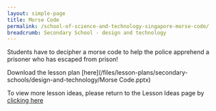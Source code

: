 ```yaml
---
layout: simple-page
title: Morse Code
permalink: /school-of-science-and-technology-singapore-morse-code/
breadcrumb: Secondary School - design and technology
---
```


Students have to decipher a morse code to help the police apprehend a prisoner who has escaped from prison! 


Download the lesson plan [here](/files/lesson-plans/secondary-schools/design-and-technology/Morse Code.pptx)

To view more lesson ideas, please return to the Lesson Ideas page by [clicking here](/in-schools/digital-maker/lesson-ideas-secondary/)
